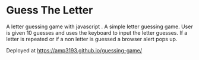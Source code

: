 # Guess The Letter


A letter guessing game with javascript
. A simple letter guessing game. User is given 10 guesses and uses the keyboard to input the letter guesses. If a letter is repeated or if a non letter is guessed a browser alert pops up.


Deployed at https://amp3193.github.io/guessing-game/